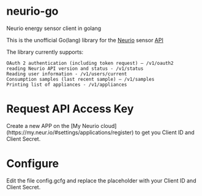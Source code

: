 # neurio-go
Neurio energy sensor client in golang

This is the unofficial Go(lang) library for the [Neurio](http://www.neur.io) sensor [API](https://api.neur.io/docs/)

The library currently supports:

    OAuth 2 authentication (including token request) – /v1/oauth2
    reading Neurio API version and status - /v1/status
    Reading user information - /v1/users/current
    Consumption samples (last recent sample) – /v1/samples
    Printing list of appliances - /v1/appliances
    
<h1>Request API Access Key</h1>
Create a new APP on the [My Neurio cloud](https://my.neur.io/#settings/applications/register) to get you Client ID and Client Secret.

<h1>Configure</h1>
Edit the file config.gcfg and replace the placeholder with your Client ID and Client Secret.

